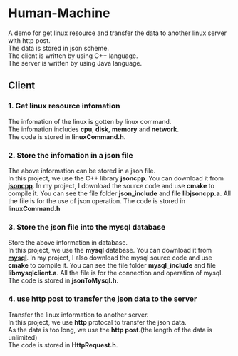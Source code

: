 # Human-Machine

A demo for get linux resource and transfer the data to another linux server with http post.<br>
The data is stored in json scheme.<br>
The client is written by using C++ language.<br>
The server is written by using Java language.<br>

## Client

### 1. Get linux resource infomation

The infomation of the linux is gotten by linux command.<br>
The infomation includes **cpu**, **disk**, **memory** and **network**.<br>
The code is stored in **linuxCommand.h**.

### 2. Store the infomation in a json file

The above information can be stored in a json file.<br>
In this project, we use the C++ library **jsoncpp**. You can download it from **[jsoncpp](https://github.com/open-source-parsers/jsoncpp)**. In my project, I download the source code and use **cmake** to compile it. You can see the file folder **json_include** and file **libjsoncpp.a**. All the file is for the use of json operation.
The code is stored in **linuxCommand.h**

### 3. Store the json file into the mysql database

Store the above information in database.<br>
In this project, we use the **mysql** database. You can download it from **[mysql](https://www.mysql.com/downloads/)**. In my project, I also download the mysql source code and use **cmake** to compile it. You can see the file folder **mysql_include** and file **libmysqlclient.a**. All the file is for the connection and operation of mysql.<br>
The code is stored in **jsonToMysql.h**.

### 4. use http post to transfer the json data to the server

Transfer the linux information to another server.<br>
In this project, we use **http** protocal to transfer the json data.<br>
As the data is too long, we use the **http post**.(the length of the data is unlimited)<br>
The code is stored in **HttpRequest.h**.

